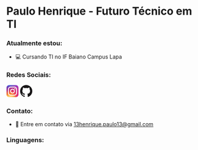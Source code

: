 # Paulo Henrique - Futuro Técnico em TI
### Atualmente estou:
- 💻 Cursando TI no IF Baiano Campus Lapa
### Redes Sociais:
[![Instagram](folder/instagram.png)](https://www.instagram.com/upaulohen/)
[![GitHub](folder/github.png)](https://github.com/Paullin-dev)
### Contato:
- 📧 Entre em contato via 13henrique.paulo13@gmail.com
### Linguagens:


<!---
Paullin-dev/Paullin-dev is a ✨ special ✨ repository because its `README.md` (this file) appears on your GitHub profile.
You can click the Preview link to take a look at your changes.
--->
